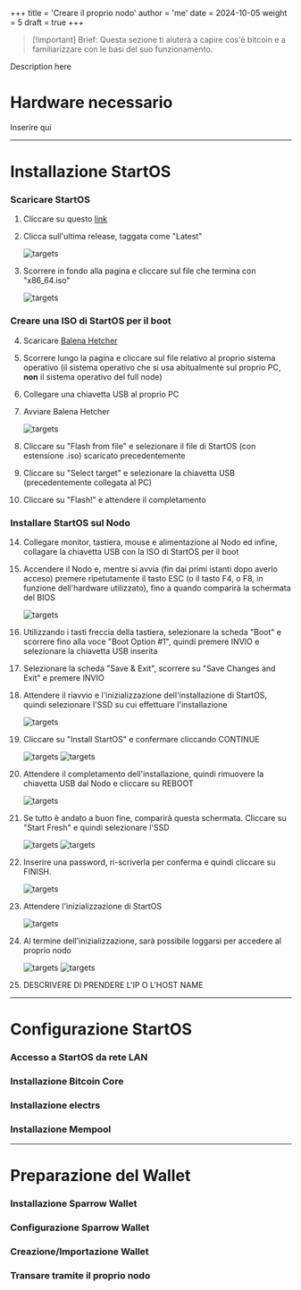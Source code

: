 +++
title = 'Creare il proprio nodo'
author = 'me'
date = 2024-10-05
weight = 5
draft = true
+++

> [!important] Brief:
> Questa sezione ti aiuterà a capire cos'è bitcoin e a familiarizzare con le basi del suo funzionamento.


Description here

# Hardware necessario

Inserire qui


---

# Installazione StartOS

### Scaricare StartOS

1) Cliccare su questo [link](https://github.com/Start9Labs/start-os/releases/)

2) Clicca sull'ultima release, taggata come "Latest"

	![targets](img/screen01.png)

3) Scorrere in fondo alla pagina e cliccare sul file che termina con "x86_64.iso"

	![targets](img/screen02.png)

### Creare una ISO di StartOS per il boot

4) Scaricare [Balena Hetcher](https://etcher.balena.io/#download-etcher)

5) Scorrere lungo la pagina e cliccare sul file relativo al proprio sistema operativo (il sistema operativo che si usa abitualmente sul proprio PC, __non__ il sistema operativo del full node)

6) Collegare una chiavetta USB al proprio PC

8) Avviare Balena Hetcher

	![targets](img/screen03.png)

9) Cliccare su "Flash from file" e selezionare il file di StartOS (con estensione .iso) scaricato precedentemente

11) Cliccare su "Select target" e selezionare la chiavetta USB (precedentemente collegata al PC)

13) Cliccare su "Flash!" e attendere il completamento


### Installare StartOS sul Nodo

14) Collegare monitor, tastiera, mouse e alimentazione al Nodo ed infine, collagare la chiavetta USB con la ISO di StartOS per il boot

15) Accendere il Nodo e, mentre si avvia (fin dai primi istanti dopo averlo acceso) premere ripetutamente il tasto ESC (o il tasto F4, o F8, in funzione dell'hardware utilizzato), fino a quando comparirà la schermata del BIOS

	![targets](img/screen04.png)

16)  Utilizzando i tasti freccia della tastiera, selezionare la scheda "Boot" e scorrere fino alla voce "Boot Option #1", quindi premere INVIO e selezionare la chiavetta USB inserita

17) Selezionare la scheda "Save & Exit", scorrere su "Save Changes and Exit" e premere INVIO

18) Attendere il riavvio e l'inizializzazione dell'installazione di StartOS, quindi selezionare l'SSD su cui effettuare l'installazione

	![targets](img/screen05.png)

19) Cliccare su "Install StartOS" e confermare cliccando CONTINUE

	![targets](img/screen06.png)
	![targets](img/screen07.png)

20) Attendere il completamento dell'installazione, quindi rimuovere la chiavetta USB dal Nodo e cliccare su REBOOT

	![targets](img/screen08.png)

21) Se tutto è andato a buon fine, comparirà questa schermata. Cliccare su "Start Fresh" e quindi selezionare l'SSD 

	![targets](img/screen10.png)
	![targets](img/screen11.png)

22) Inserire una password, ri-scriverla per conferma e quindi cliccare su FINISH.

	![targets](img/screen12.png)

23) Attendere l'inizializzazione di StartOS

	![targets](img/screen13.png)

24) Al termine dell'inizializzazione, sarà possibile loggarsi per accedere al proprio nodo

	![targets](img/screen14.png)
	![targets](img/screen15.png)

25) DESCRIVERE DI PRENDERE L'IP O L'HOST NAME


---

# Configurazione StartOS
### Accesso a StartOS da rete LAN

### Installazione Bitcoin Core

### Installazione electrs

### Installazione Mempool


---

# Preparazione del Wallet


### Installazione Sparrow Wallet

### Configurazione Sparrow Wallet

### Creazione/Importazione Wallet

### Transare tramite il proprio nodo
